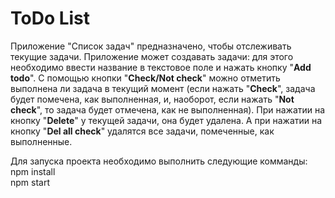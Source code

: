 # ToDo List
Приложение "Список задач" предназначено, чтобы отслеживать текущие задачи. Приложение может создавать задачи: для этого необходимо ввести название в текстовое поле и нажать кнопку "**Add todo**". С помощью кнопки "**Check/Not check**" можно отметить выполнена ли задача в текущий момент (если нажать "**Check**", задача будет помечена, как выполненная, и, наоборот, если нажать "**Not check**", то задача будет отмечена, как не выполненная). При нажатии на кнопку "**Delete**" у текущей задачи, она будет удалена. А при нажатии на кнопку "**Del all check**" удалятся все задачи, помеченные, как выполненные.

Для запуска проекта необходимо выполнить следующие комманды:   
     npm install   
     npm start
